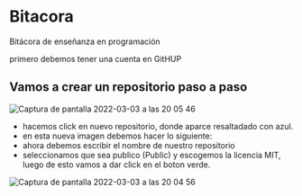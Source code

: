 # Bitacora
Bitácora de enseñanza en programación

primero debemos tener una cuenta en GitHUP

## Vamos a crear un repositorio paso a paso

![Captura de pantalla 2022-03-03 a las 20 05 46](https://user-images.githubusercontent.com/99752920/156637492-9de034a9-2db1-4f53-8465-3bc76f031cfc.png)
 
 - hacemos click en nuevo repositorio, donde aparce resaltadado con azul.
 - en esta nueva imagen debemos hacer lo siguiente:
 - ahora debemos escribir el nombre de nuestro repositorio
 - seleccionamos que sea publico (Public) y escogemos la licencia MIT, luego de esto vamos a dar click en el boton verde.
 
 
 ![Captura de pantalla 2022-03-03 a las 20 04 56](https://user-images.githubusercontent.com/99752920/156637642-f84a424e-a011-48e8-9271-21bd7b5f19e3.png)
  
 
 

